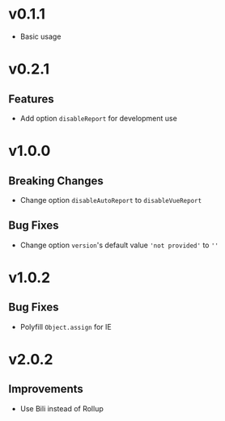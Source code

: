 # v0.1.1
- Basic usage

# v0.2.1
## Features
- Add option `disableReport` for development use

# v1.0.0
## Breaking Changes
- Change option `disableAutoReport` to `disableVueReport`

## Bug Fixes
- Change option `version`'s default value `'not provided'` to `''`

# v1.0.2
## Bug Fixes
- Polyfill `Object.assign` for IE

# v2.0.2
## Improvements
- Use Bili instead of Rollup